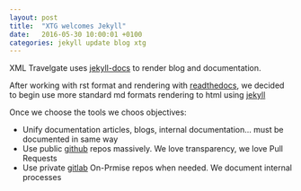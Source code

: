 ```yaml
---
layout: post
title:  "XTG welcomes Jekyll"
date:   2016-05-30 10:00:01 +0100
categories: jekyll update blog xtg
---
```

XML Travelgate uses [jekyll-docs] to render blog and documentation.

After working with rst format and rendering with [readthedocs], we decided to begin use more standard md formats rendering to html using [jekyll]

Once we choose the tools we choos objectives:
- Unify documentation articles, blogs, internal documentation... must be documented in same way
- Use public [github] repos massively. We love transparency, we love Pull Requests
- Use private [gitlab] On-Prmise repos when needed. We document internal processes

[gitlab]: https://www.gitlab.com
[github]: https://www.github.com
[jekyll]: http://jekyllrb.com
[jekyll-docs]: http://jekyllrb.com/docs/home
[readthedocs]: https://readthedocs.org
